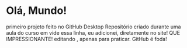 # Olá, Mundo!
 primeiro projeto feito no GitHub Desktop
 Repositório criado durante uma aula do curso em vide
 essa linha, eu adicionei, diretamente no site! QUE IMPRESSIONANTE!
editando , apenas para praticar. GitHub é foda!
